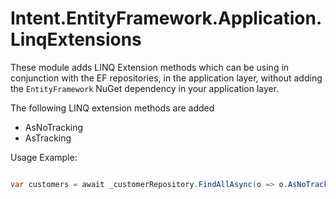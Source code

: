 ﻿# Intent.EntityFramework.Application.LinqExtensions

These module adds LINQ Extension methods which can be using in conjunction with the EF repositories, in the application layer, without adding the `EntityFramework` NuGet dependency in your application layer.

The following LINQ extension methods are added

- AsNoTracking
- AsTracking

Usage Example:

```csharp

var customers = await _customerRepository.FindAllAsync(o => o.AsNoTracking(), cancellationToken);

```